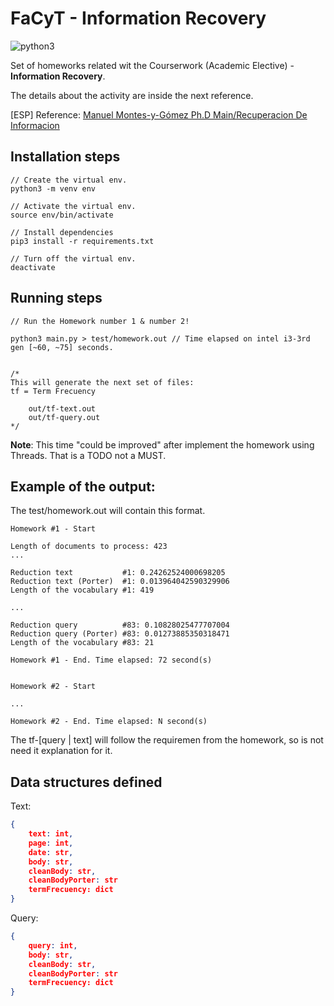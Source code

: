 # FaCyT - Information Recovery

![python3](https://img.shields.io/badge/python-3.8.x-blue.svg?style=for-the-badge&logo=appveyor )

Set of homeworks related wit the Courserwork (Academic Elective) - **Information Recovery**. 

The details about the activity are inside the next reference.

[ESP] Reference: [Manuel Montes-y-Gómez Ph.D Main/Recuperacion De Informacion](https://ccc.inaoep.mx/~mmontesg/pmwiki.php/Main/RecuperacionDeInformacion)

## Installation steps
```shell
// Create the virtual env.
python3 -m venv env

// Activate the virtual env.
source env/bin/activate

// Install dependencies
pip3 install -r requirements.txt

// Turn off the virtual env.
deactivate
```

## Running steps
```shell
// Run the Homework number 1 & number 2!

python3 main.py > test/homework.out // Time elapsed on intel i3-3rd gen [~60, ~75] seconds.


/*
This will generate the next set of files:
tf = Term Frecuency

    out/tf-text.out
    out/tf-query.out
*/
```

**Note**: This time "could be improved" after implement the homework using Threads. That is a TODO not a MUST.

## Example of the output:

The test/homework.out will contain this format.


```shell
Homework #1 - Start

Length of documents to process: 423
...

Reduction text           #1: 0.24262524000698205
Reduction text (Porter)  #1: 0.013964042590329906
Length of the vocabulary #1: 419

...

Reduction query          #83: 0.10828025477707004
Reduction query (Porter) #83: 0.01273885350318471
Length of the vocabulary #83: 21

Homework #1 - End. Time elapsed: 72 second(s)


Homework #2 - Start

...

Homework #2 - End. Time elapsed: N second(s)
```

The tf-[query | text] will follow the requiremen from the homework, so is not need it explanation for it.

## Data structures defined

Text:
```json
{
    text: int,
    page: int,
    date: str,
    body: str,
    cleanBody: str,
    cleanBodyPorter: str
    termFrecuency: dict
}
```

Query:
```json
{
    query: int,
    body: str,
    cleanBody: str,
    cleanBodyPorter: str
    termFrecuency: dict
}
```
